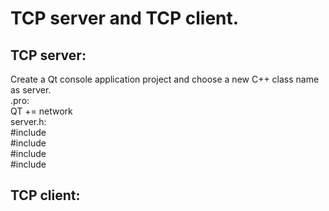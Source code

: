 # TCP server and TCP client.


## TCP server:
Create a Qt console application project and choose a new C++ class name as server.<br>
.pro: <br>
QT += network <br>
server.h:<br>
#include <QTcpServer> <br>
#include <QTcpSocket> <br>
#include <QVector> <br>
#include <QDebug> <br>
  

###


## TCP client:

